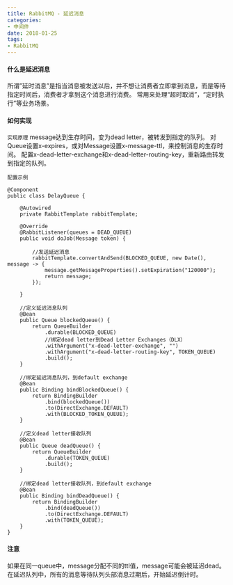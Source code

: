 ```yaml
---
title: RabbitMQ - 延迟消息
categories:
- 中间件
date: 2018-01-25 
tags:
- RabbitMQ
---
```

#### 什么是延迟消息
所谓”延时消息”是指当消息被发送以后，并不想让消费者立即拿到消息，而是等待指定时间后，消费者才拿到这个消息进行消费。
常用来处理“超时取消”，“定时执行”等业务场景。
#### 如何实现

`实现原理`
message达到生存时间，变为dead letter，被转发到指定的队列。
对Queue设置x-expires，或对Message设置x-message-ttl，来控制消息的生存时间。
配置x-dead-letter-exchange和x-dead-letter-routing-key，重新路由转发到指定的队列。

`配置示例`

```
@Component
public class DelayQueue {

    @Autowired
    private RabbitTemplate rabbitTemplate;

    @Override
    @RabbitListener(queues = DEAD_QUEUE)
    public void doJob(Message token) {
        
        //发送延迟消息
        rabbitTemplate.convertAndSend(BLOCKED_QUEUE, new Date(), message -> {
            message.getMessageProperties().setExpiration("120000");
            return message;
        });

    }

    //定义延迟消息队列
    @Bean
    public Queue blockedQueue() {
        return QueueBuilder
            .durable(BLOCKED_QUEUE)
            //绑定dead letter到Dead Letter Exchanges（DLX）
            .withArgument("x-dead-letter-exchange", "")
            .withArgument("x-dead-letter-routing-key", TOKEN_QUEUE)
            .build();
    }

    //绑定延迟消息队列，到default exchange
    @Bean
    public Binding bindBlockedQueue() {
        return BindingBuilder
            .bind(blockedQueue())
            .to(DirectExchange.DEFAULT)
            .with(BLOCKED_TOKEN_QUEUE);
    }
    
    //定义dead letter接收队列
    @Bean
    public Queue deadQueue() {
        return QueueBuilder
            .durable(TOKEN_QUEUE)
            .build();
    }

    //绑定dead letter接收队列，到default exchange
    @Bean
    public Binding bindDeadQueue() {
        return BindingBuilder
            .bind(deadQueue())
            .to(DirectExchange.DEFAULT)
            .with(TOKEN_QUEUE);
    }
}

```
#### 注意
如果在同一queue中，message分配不同的ttl值，message可能会被延迟dead。
在延迟队列中，所有的消息等待队列头部消息过期后，开始延迟倒计时。